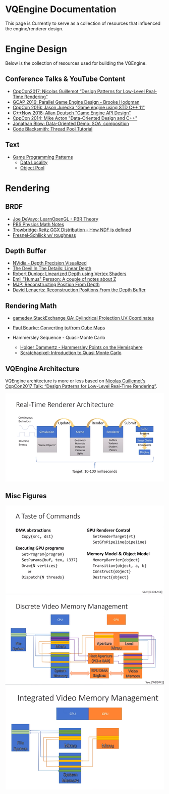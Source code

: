 # VQEngine Documentation

This page is Currently to serve as a collection of resources that influenced the engine/renderer design.

# Engine Design

Below is the collection of resources used for building the VQEngine.

## Conference Talks & YouTube Content

- [CppCon2017: Nicolas Guillemot “Design Patterns for Low-Level Real-Time Rendering”](https://www.youtube.com/watch?v=mdPeXJ0eiGc)
- [GCAP 2016: Parallel Game Engine Design - Brooke Hodgman](https://www.youtube.com/watch?v=JpmK0zu4Mts)
- [CppCon 2016: Jason Jurecka “Game engine using STD C++ 11"](https://www.youtube.com/watch?v=8AjRD6mU96s)
- [C++Now 2018: Allan Deutsch "Game Engine API Design"](https://www.youtube.com/watch?v=W3ViIBnTTKA)
- [CppCon 2014: Mike Acton "Data-Oriented Design and C++"](https://www.youtube.com/watch?v=rX0ItVEVjHc)
- [Jonathan Blow: Data-Oriented Demo: SOA, composition](https://www.youtube.com/watch?v=ZHqFrNyLlpA)
- [Code Blacksmith: Thread Pool Tutorial](https://www.youtube.com/watch?v=eWTGtp3HXiw)

## Text

- [Game Programming Patterns](http://gameprogrammingpatterns.com/contents.html)
  - [Data Locality](http://gameprogrammingpatterns.com/data-locality.html)
  - [Object Pool](http://gameprogrammingpatterns.com/object-pool.html)

# Rendering

## BRDF

- [Joe DeVayo: LearnOpenGL - PBR Theory](https://learnopengl.com/#!PBR/Theory)
- [PBS Physics Math Notes](http://blog.selfshadow.com/publications/s2012-shading-course/hoffman/s2012_pbs_physics_math_notes.pdf)
- [Trowbridge-Reitz GGX Distribution - How NDF is defined](http://reedbeta.com/blog/hows-the-ndf-really-defined/)
- [Fresnel-Schliick w/ roughness](https://seblagarde.wordpress.com/2011/08/17/hello-world/)

## Depth Buffer
  - [NVidia - Depth Precision Visualized](https://developer.nvidia.com/content/depth-precision-visualized)
  - [The Devil In The Details: Linear Depth](http://dev.theomader.com/linear-depth/)
  - [Robert Dunlop: Linearized Depth using Vertex Shaders](https://www.mvps.org/directx/articles/linear_z/linearz.htm)
  - [Emil "Humus" Persson: A couple of notes about Z](http://www.humus.name/index.php?ID=255)
  - [MJP: Reconstructing Position From Depth](https://mynameismjp.wordpress.com/2009/03/10/reconstructing-position-from-depth/)
  - [David Lenaerts: Reconstruction Positions From the Depth Buffer](http://www.derschmale.com/2014/01/26/reconstructing-positions-from-the-depth-buffer/)

## Rendering Math
- [gamedev StackExchange QA: Cylindrical Projection UV Coordinates](https://gamedev.stackexchange.com/questions/114412/how-to-get-uv-coordinates-for-sphere-cylindrical-projection)
- [Paul Bourke: Converting to/from Cube Maps](http://paulbourke.net/miscellaneous/cubemaps/)

- Hammersley Sequence - Quasi-Monte Carlo
   - [Holger Dammertz - Hammersley Points on the Hemisphere](http://holger.dammertz.org/stuff/notes_HammersleyOnHemisphere.html )
   - [Scratchapixel: Introduction to Quasi Monte Carlo](https://www.scratchapixel.com/lessons/mathematics-physics-for-computer-graphics/monte-carlo-methods-in-practice/monte-carlo-methods)


## VQEngine Architecture


VQEngine architecture is more or less based on [Nicolas Guillemot's CppCon2017 Talk:  “Design Patterns for Low-Level Real-Time Rendering”](https://www.youtube.com/watch?v=mdPeXJ0eiGc).

![](renderer-design.PNG)

## Misc Figures

![](commands.PNG)
![](mem-man-discrete.PNG)
![](mem-man-integrated.PNG)

